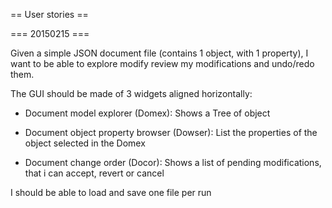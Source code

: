

== User stories ==

=== 20150215 ===

Given a simple JSON document file (contains 1 object, with 1 property), I want to be able to explore modify review my modifications and undo/redo them.

The GUI should be made of 3 widgets aligned horizontally:
* Document model explorer (Domex):
  Shows a Tree of object

* Document object property browser (Dowser):
  List the properties of the object selected in the Domex

* Document change order (Docor):
  Shows a list of pending modifications, that i can accept, revert or cancel


I should be able to load and save one file per run
